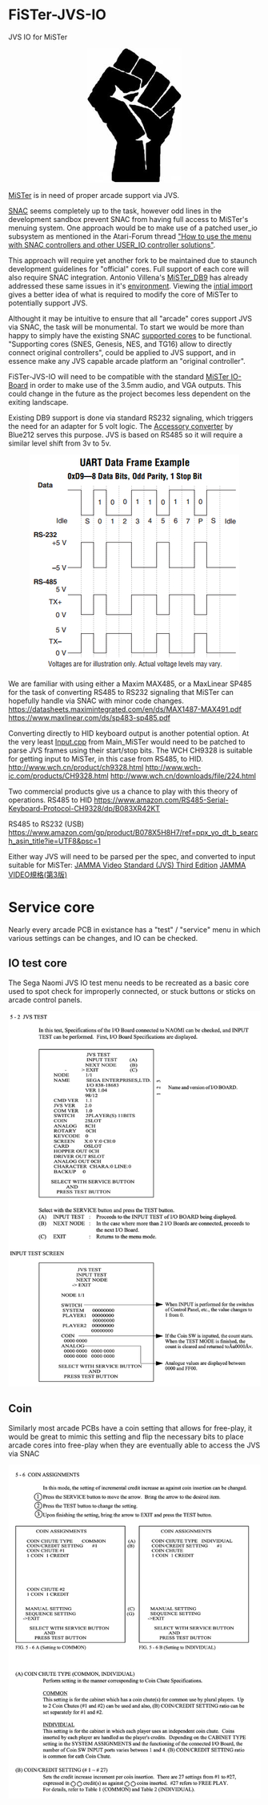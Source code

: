 # FiSTer-JVS-IO
JVS IO for MiSTer

<p align="center">
<img src="https://github.com/ArcadeHustle/FiSTer-JVS-IO/blob/main/fist.jpg">
</p>

[MiSTer](https://github.com/MiSTer-devel/Main_MiSTer/wiki) is in need of proper arcade support via JVS. 

[SNAC](https://github.com/MiSTer-devel/Main_MiSTer/wiki/User-Port-(Serial-IO)) seems completely up to the task, however odd lines in the development sandbox prevent SNAC from having full access to MiSTer's menuing system. 
One approach would be to make use of a patched user_io subsystem as mentioned in the Atari-Forum thread ["How to use the menu with SNAC controllers and other USER_IO controller solutions"](https://www.atari-forum.com/viewtopic.php?t=38453).

This approach will require yet another fork to be maintained due to staunch development guidelines for "official" cores. Full support of each core will also require SNAC integration. Antonio Villena's [MiSTer_DB9](https://github.com/antoniovillena/MiSTer_DB9) has already addressed these same issues in it's [environment](https://github.com/MiSTer-DB9/Forks_MiSTer/blob/35b7b7f3831a526fb9c18ab31eb29a61545fb18b/fork_ci_template/README%20DB9%20Support.md). Viewing the [intial import](https://github.com/MiSTer-DB9/Main_MiSTer/pull/1/files) gives a better idea of what is required to modify the core of MiSTer to potentially support JVS.

Althought it may be intuitive to ensure that all "arcade" cores support JVS via SNAC, the task will be monumental. To start we would be more than happy to simply have the existing SNAC [supported cores](https://github.com/MiSTer-devel/Main_MiSTer/wiki/Frequently-Asked-Questions#what-are-the-methods-for-connecting-controllers-to-the-serial-port-of-the-io-add-on-board) to be functional. 
"Supporting cores (SNES, Genesis, NES, and TG16) allow to directly connect original controllers", could be applied to JVS support, and in essence make any JVS capable arcade platform an "original controller". 

FiSTer-JVS-IO will need to be compatible with the standard [MiSTer IO-Board](https://github.com/MiSTer-devel/Main_MiSTer/wiki/IO-Board) in order to make use of the 3.5mm audio, and VGA outputs. This could change in the future as the project becomes less dependent on the exiting landscape. 

Existing DB9 support is done via standard RS232 signaling, which triggers the need for an adapter for 5 volt logic. The [Accessory converter](https://github.com/blue212/SNAC) by Blue212 serves this purpose. JVS is based on RS485 so it will require a similar level shift from 3v to 5v.
<p align="center">
<img src="https://github.com/ArcadeHustle/FiSTer-JVS-IO/blob/main/rs232_rs485.jpg">
</p>

We are familiar with using either a Maxim MAX485, or a MaxLinear SP485 for the task of converting RS485 to RS232 signaling that MiSTer can hopefully handle via SNAC with minor code changes.  
https://datasheets.maximintegrated.com/en/ds/MAX1487-MAX491.pdf
https://www.maxlinear.com/ds/sp483-sp485.pdf

Converting directly to HID keyboard output is another potential option. At the very least [Input.cpp](https://github.com/MiSTer-devel/Main_MiSTer/blob/master/input.cpp) from Main_MiSTer would need to be patched to parse JVS frames using their start/stop bits. 
The WCH CH9328 is suitable for getting input to MiSTer, in this case from RS485, to HID. 
http://www.wch.cn/product/ch9328.html
http://www.wch-ic.com/products/CH9328.html
http://www.wch.cn/downloads/file/224.html


Two commercial products give us a chance to play with this theory of operations. 
RS485 to HID
https://www.amazon.com/RS485-Serial-Keyboard-Protocol-CH9328/dp/B083XR42KT

RS485 to RS232 (USB)
https://www.amazon.com/gp/product/B078X5H8H7/ref=ppx_yo_dt_b_search_asin_title?ie=UTF8&psc=1

Either way JVS will need to be parsed per the spec, and converted to input suitable for MiSTer:
[JAMMA Video Standard (JVS) Third Edition](http://daifukkat.su/files/jvs_wip.pdf)
[JAMMA VIDEO規格(第3版)](http://superusr.free.fr/arcade/JVS/JVST_VER3.pdf)

# Service core 
Nearly every arcade PCB in existance has a "test" / "service" menu in which various settings can be changes, and IO can be checked. 

## IO test core
The Sega Naomi JVS IO test menu needs to be recreated as a basic core used to spot check for improperly connected, or stuck buttons or sticks on arcade control panels. 

<p align="center">
<img src="https://github.com/ArcadeHustle/FiSTer-JVS-IO/blob/main/iotest.jpg">
</p>

## Coin
Similarly most arcade PCBs have a coin setting that allows for free-play, it would be great to mimic this setting and flip the necessary bits to place arcade cores into free-play when they are eventually able to access the JVS via SNAC

<p align="center">
<img src="https://github.com/ArcadeHustle/FiSTer-JVS-IO/blob/main/coin.jpg">
</p>

